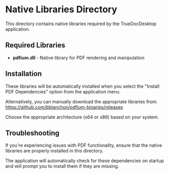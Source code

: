 # Native Libraries Directory

This directory contains native libraries required by the TrueDocDesktop application.

## Required Libraries

* **pdfium.dll** - Native library for PDF rendering and manipulation 

## Installation

These libraries will be automatically installed when you select the "Install PDF Dependencies" option from the application menu.

Alternatively, you can manually download the appropriate libraries from:
https://github.com/bblanchon/pdfium-binaries/releases

Choose the appropriate architecture (x64 or x86) based on your system.

## Troubleshooting

If you're experiencing issues with PDF functionality, ensure that the native libraries are properly installed in this directory.

The application will automatically check for these dependencies on startup and will prompt you to install them if they are missing. 